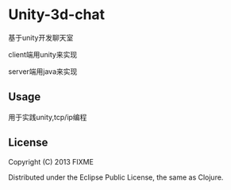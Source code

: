 # Unity-3d-chat

基于unity开发聊天室

client端用unity来实现

server端用java来实现

## Usage

用于实践unity,tcp/ip编程

## License

Copyright (C) 2013 FIXME

Distributed under the Eclipse Public License, the same as Clojure.
